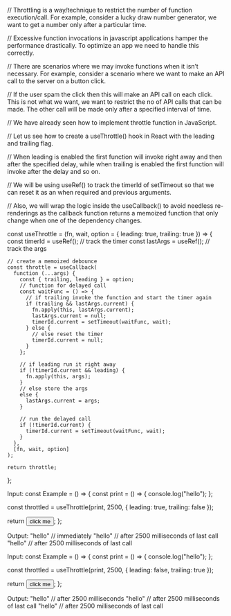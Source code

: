 // Throttling is a way/technique to restrict the number of function execution/call. For example, consider a lucky draw number generator, we want to get a number only after a particular time.

// Excessive function invocations in javascript applications hamper the performance drastically. To optimize an app we need to handle this correctly.

// There are scenarios where we may invoke functions when it isn’t necessary. For example, consider a scenario where we want to make an API call to the server on a button click.

// If the user spam the click then this will make an API call on each click. This is not what we want, we want to restrict the no of API calls that can be made. The other call will be made only after a specified interval of time.

// We have already seen how to implement throttle function in JavaScript.

// Let us see how to create a useThrottle() hook in React with the leading and trailing flag.

// When leading is enabled the first function will invoke right away and then after the specified delay, while when trailing is enabled the first function will invoke after the delay and so on.

// We will be using useRef() to track the timerId of setTimeout so that we can reset it as an when required and previous arguments.

// Also, we will wrap the logic inside the useCallback() to avoid needless re-renderings as the callback function returns a memoized function that only change when one of the dependency changes.


const useThrottle = (fn, wait, option = { leading: true, trailing: true }) => {
    const timerId = useRef(); // track the timer
    const lastArgs = useRef(); // track the args
  
    // create a memoized debounce
    const throttle = useCallback(
      function (...args) {
        const { trailing, leading } = option;
        // function for delayed call
        const waitFunc = () => {
          // if trailing invoke the function and start the timer again
          if (trailing && lastArgs.current) {
            fn.apply(this, lastArgs.current);
            lastArgs.current = null;
            timerId.current = setTimeout(waitFunc, wait);
          } else {
            // else reset the timer
            timerId.current = null;
          }
        };
  
        // if leading run it right away
        if (!timerId.current && leading) {
          fn.apply(this, args);
        }
        // else store the args
        else {
          lastArgs.current = args;
        }
  
        // run the delayed call
        if (!timerId.current) {
          timerId.current = setTimeout(waitFunc, wait);
        }
      },
      [fn, wait, option]
    );
  
    return throttle;
  };


  Input:
const Example = () => {
  const print = () => {
    console.log("hello");
  };

  const throttled = useThrottle(print, 2500, { leading: true, trailing: false });

  return <button onClick={throttled}> click me</button>;
};

Output:
"hello" // immediately
"hello" // after 2500 milliseconds of last call
"hello" // after 2500 milliseconds of last call




Input:
const Example = () => {
  const print = () => {
    console.log("hello");
  };

  const throttled = useThrottle(print, 2500, { leading: false, trailing: true });

  return <button onClick={throttled}> click me</button>;
};

Output:
"hello" // after 2500 milliseconds
"hello" // after 2500 milliseconds of last call
"hello" // after 2500 milliseconds of last call